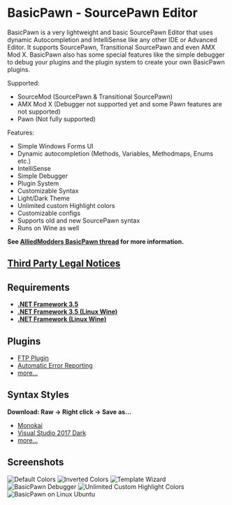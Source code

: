 # BasicPawn - SourcePawn Editor
BasicPawn is a very lightweight and basic SourcePawn Editor that uses dynamic Autocompletion and IntelliSense like any other IDE or Advanced Editor. It supports SourcePawn, Transitional SourcePawn and even AMX Mod X.
BasicPawn also has some special features like the simple debugger to debug your plugins and the plugin system to create your own BasicPawn plugins.

Supported:
- SourceMod (SourcePawn & Transitional SourcePawn)
- AMX Mod X (Debugger not supported yet and some Pawn features are not supported)
- Pawn (Not fully supported)

Features:
- Simple Windows Forms UI
- Dynamic autocompletion (Methods, Variables, Methodmaps, Enums etc.)
- IntelliSense
- Simple Debugger
- Plugin System
- Customizable Syntax
- Light/Dark Theme
- Unlimited custom Highlight colors
- Customizable configs
- Supports old and new SourcePawn syntax
- Runs on Wine as well

**See [AlliedModders BasicPawn thread](https://forums.alliedmods.net/showthread.php?t=289127) for more information.**

## [Third Party Legal Notices](Third%20Party%20Legal%20Notices.txt)

## Requirements
 - [**.NET Framework 3.5**](https://www.microsoft.com/net/download/dotnet-framework/net35-sp1)
 - [**.NET Framework 3.5 (Linux Wine)**](https://appdb.winehq.org/objectManager.php?sClass=version&iId=10166)
 - [**.NET Framework (Linux Wine)**](https://appdb.winehq.org/objectManager.php?sClass=application&iId=2586)

## Plugins
 - [FTP Plugin](Plugin%20Releases/BasicPawnPluginFTP.dll)
 - [Automatic Error Reporting](Plugin%20Releases/BasicPawnPluginAutoErrorReport.dll)
 - [more...](Plugin%20Releases)

## Syntax Styles
**Download: Raw -> Right click -> Save as...**
 - [Monokai](Custom%20Syntax%20Styles/Monokai.xml)
 - [Visual Studio 2017 Dark](Custom%20Syntax%20Styles/VisualStudio2017_Dark.xml)
 - [more...](Custom%20Syntax%20Styles)

## Screenshots
![Default Colors](https://i.imgur.com/3s0yB2x.png)
![Inverted Colors](https://i.imgur.com/YRDLsjD.png)
![Template Wizard](https://i.imgur.com/EvFjh9x.png)
![BasicPawn Debugger](https://i.imgur.com/UAnC3l7.png)
![Unlimited Custom Highlight Colors](https://i.imgur.com/T116gfC.png)
![BasicPawn on Linux Ubuntu](https://i.imgur.com/jpQ0mh5.png)
